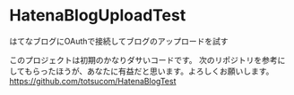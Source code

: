 # HatenaBlogUploadTest
はてなブログにOAuthで接続してブログのアップロードを試す

このプロジェクトは初期のかなりダサいコードです。
次のリポジトリを参考にしてもらったほうが、あなたに有益だと思います。よろしくお願いします。
https://github.com/totsucom/HatenaBlogTest
